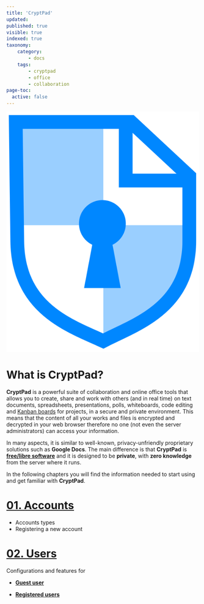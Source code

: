 ```yaml
---
title: 'CryptPad'
updated:
published: true
visible: true
indexed: true
taxonomy:
    category:
        - docs
    tags:
        - cryptpad
        - office
        - collaboration
page-toc:
  active: false
---
```


![](en/cryptpad_logo.svg)

# What is CryptPad?

**CryptPad** is a powerful suite of collaboration and online office tools that allows you to create, share and work with others (and in real time) on text documents, spreadsheets, presentations, polls, whiteboards, code editing and [Kanban boards](https://en.wikipedia.org/wiki/Kanban_board) for projects, in a secure and private environment. This means that the content of all your works and files is encrypted and decrypted in your web browser therefore no one (not even the server administrators) can access your information.

In many aspects, it is similar to well-known, privacy-unfriendly proprietary solutions such as **Google Docs**. The main difference is that **CryptPad** is [**free/libre software**](https://en.wikipedia.org/wiki/Free_software) and it is designed to be **private**, with **zero knowledge** from the server where it runs.

In the following chapters you will find the information needed to start using and get familiar with **CryptPad**.


# [01. Accounts](accounts)
  - Accounts types
  - Registering a new account

# [02. Users](users)
Configurations and features for

- [**Guest user**](users/guest)

- [**Registered users**](users/registered)
